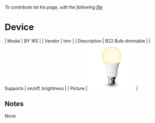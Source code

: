 
*To contribute tot his page, edit the following
[file](https://github.com/Koenkk/zigbee2mqtt.io/blob/master/docgen/device_page_notes.js)*

# Device

| Model | BY 165  |
| Vendor  | Innr  |
| Description | B22 Bulb dimmable |
| Supports | on/off, brightness |
| Picture | ![../images/devices/BY-165.jpg](../images/devices/BY-165.jpg) |

## Notes

None
